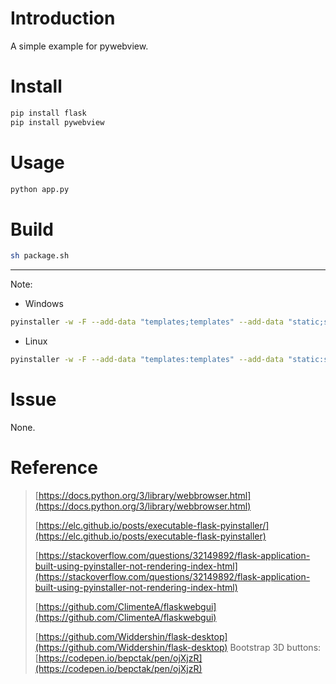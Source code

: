 # Introduction
A simple example for pywebview.
# Install
```bash
pip install flask
pip install pywebview
```
# Usage
```bash
python app.py
```
# Build
```bash
sh package.sh
```
---
Note: 
- Windows
```bash
pyinstaller -w -F --add-data "templates;templates" --add-data "static;static" app.py
```
- Linux
```bash
pyinstaller -w -F --add-data "templates:templates" --add-data "static:static" app.py
```
# Issue
None.
# Reference
> [https://docs.python.org/3/library/webbrowser.html](https://docs.python.org/3/library/webbrowser.html)
> 
> [https://elc.github.io/posts/executable-flask-pyinstaller/](https://elc.github.io/posts/executable-flask-pyinstaller)
> 
> [https://stackoverflow.com/questions/32149892/flask-application-built-using-pyinstaller-not-rendering-index-html](https://stackoverflow.com/questions/32149892/flask-application-built-using-pyinstaller-not-rendering-index-html)
> 
> [https://github.com/ClimenteA/flaskwebgui](https://github.com/ClimenteA/flaskwebgui)
> 
> [https://github.com/Widdershin/flask-desktop](https://github.com/Widdershin/flask-desktop)
> Bootstrap 3D buttons: [https://codepen.io/bepctak/pen/ojXjzR](https://codepen.io/bepctak/pen/ojXjzR)